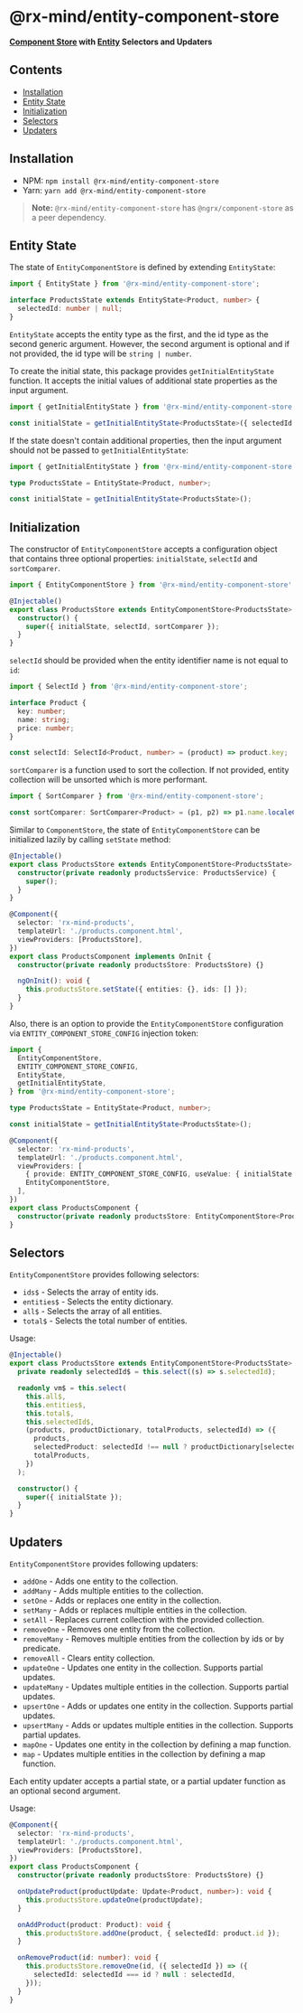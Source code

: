# @rx-mind/entity-component-store

**[Component Store](https://ngrx.io/guide/component-store) with [Entity](https://ngrx.io/guide/entity) Selectors and Updaters**

## Contents

- [Installation](#installation)
- [Entity State](#entity-state)
- [Initialization](#initialization)
- [Selectors](#selectors)
- [Updaters](#updaters)

## Installation

- NPM: `npm install @rx-mind/entity-component-store`
- Yarn: `yarn add @rx-mind/entity-component-store`

> **Note:** `@rx-mind/entity-component-store` has `@ngrx/component-store` as a peer dependency.

## Entity State

The state of `EntityComponentStore` is defined by extending `EntityState`:

```ts
import { EntityState } from '@rx-mind/entity-component-store';

interface ProductsState extends EntityState<Product, number> {
  selectedId: number | null;
}
```

`EntityState` accepts the entity type as the first, and the id type as the second generic argument.
However, the second argument is optional and if not provided, the id type will be `string | number`.

To create the initial state, this package provides `getInitialEntityState` function. It accepts
the initial values of additional state properties as the input argument.

```ts
import { getInitialEntityState } from '@rx-mind/entity-component-store';

const initialState = getInitialEntityState<ProductsState>({ selectedId: null });
```

If the state doesn't contain additional properties, then the input argument should not be passed to `getInitialEntityState`:

```ts
import { getInitialEntityState } from '@rx-mind/entity-component-store';

type ProductsState = EntityState<Product, number>;

const initialState = getInitialEntityState<ProductsState>();
```

## Initialization

The constructor of `EntityComponentStore` accepts a configuration object that contains three optional properties:
`initialState`, `selectId` and `sortComparer`.

```ts
import { EntityComponentStore } from '@rx-mind/entity-component-store';

@Injectable()
export class ProductsStore extends EntityComponentStore<ProductsState> {
  constructor() {
    super({ initialState, selectId, sortComparer });
  }
}
```

`selectId` should be provided when the entity identifier name is not equal to `id`:

```ts
import { SelectId } from '@rx-mind/entity-component-store';

interface Product {
  key: number;
  name: string;
  price: number;
}

const selectId: SelectId<Product, number> = (product) => product.key;
```

`sortComparer` is a function used to sort the collection.
If not provided, entity collection will be unsorted which is more performant.

```ts
import { SortComparer } from '@rx-mind/entity-component-store';

const sortComparer: SortComparer<Product> = (p1, p2) => p1.name.localeCompare(p2.name);
```

Similar to `ComponentStore`, the state of `EntityComponentStore` can be initialized lazily
by calling `setState` method:

```ts
@Injectable()
export class ProductsStore extends EntityComponentStore<ProductsState> {
  constructor(private readonly productsService: ProductsService) {
    super();
  }
}

@Component({
  selector: 'rx-mind-products',
  templateUrl: './products.component.html',
  viewProviders: [ProductsStore],
})
export class ProductsComponent implements OnInit {
  constructor(private readonly productsStore: ProductsStore) {}

  ngOnInit(): void {
    this.productsStore.setState({ entities: {}, ids: [] });
  }
}
```

Also, there is an option to provide the `EntityComponentStore` configuration via
`ENTITY_COMPONENT_STORE_CONFIG` injection token:

```ts
import {
  EntityComponentStore,
  ENTITY_COMPONENT_STORE_CONFIG,
  EntityState,
  getInitialEntityState,
} from '@rx-mind/entity-component-store';

type ProductsState = EntityState<Product, number>;

const initialState = getInitialEntityState<ProductsState>();

@Component({
  selector: 'rx-mind-products',
  templateUrl: './products.component.html',
  viewProviders: [
    { provide: ENTITY_COMPONENT_STORE_CONFIG, useValue: { initialState } },
    EntityComponentStore,
  ],
})
export class ProductsComponent {
  constructor(private readonly productsStore: EntityComponentStore<ProductsState>) {}
}
```

## Selectors

`EntityComponentStore` provides following selectors:

- `ids$` - Selects the array of entity ids.
- `entities$` - Selects the entity dictionary.
- `all$` - Selects the array of all entities.
- `total$` - Selects the total number of entities.

Usage:

```ts
@Injectable()
export class ProductsStore extends EntityComponentStore<ProductsState> {
  private readonly selectedId$ = this.select((s) => s.selectedId);

  readonly vm$ = this.select(
    this.all$,
    this.entities$,
    this.total$,
    this.selectedId$,
    (products, productDictionary, totalProducts, selectedId) => ({
      products,
      selectedProduct: selectedId !== null ? productDictionary[selectedId] : null,
      totalProducts,
    })
  );

  constructor() {
    super({ initialState });
  }
}
```

## Updaters

`EntityComponentStore` provides following updaters:

- `addOne` - Adds one entity to the collection.
- `addMany` - Adds multiple entities to the collection.
- `setOne` - Adds or replaces one entity in the collection.
- `setMany` - Adds or replaces multiple entities in the collection.
- `setAll` - Replaces current collection with the provided collection.
- `removeOne` - Removes one entity from the collection.
- `removeMany` - Removes multiple entities from the collection by ids or by predicate.
- `removeAll` - Clears entity collection.
- `updateOne` - Updates one entity in the collection. Supports partial updates.
- `updateMany` - Updates multiple entities in the collection. Supports partial updates.
- `upsertOne` - Adds or updates one entity in the collection. Supports partial updates.
- `upsertMany` - Adds or updates multiple entities in the collection. Supports partial updates.
- `mapOne` - Updates one entity in the collection by defining a map function.
- `map` - Updates multiple entities in the collection by defining a map function.

Each entity updater accepts a partial state, or a partial updater function as an optional second argument.

Usage:

```ts
@Component({
  selector: 'rx-mind-products',
  templateUrl: './products.component.html',
  viewProviders: [ProductsStore],
})
export class ProductsComponent {
  constructor(private readonly productsStore: ProductsStore) {}

  onUpdateProduct(productUpdate: Update<Product, number>): void {
    this.productsStore.updateOne(productUpdate);
  }

  onAddProduct(product: Product): void {
    this.productsStore.addOne(product, { selectedId: product.id });
  }

  onRemoveProduct(id: number): void {
    this.productsStore.removeOne(id, ({ selectedId }) => ({
      selectedId: selectedId === id ? null : selectedId,
    }));
  }
}
```
